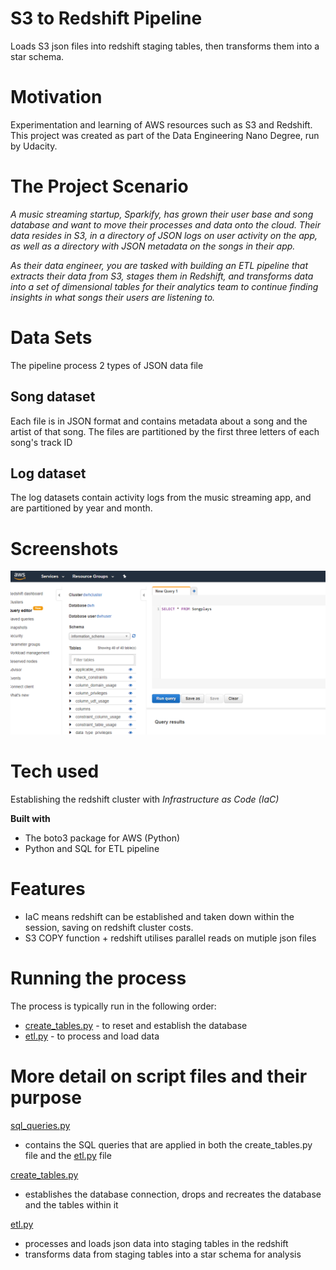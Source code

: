 # S3 to Redshift Pipeline

Loads S3 json files into redshift staging tables, then transforms them into a star schema.

# Motivation

Experimentation and learning of AWS resources such as S3 and Redshift. This project was created as part of the Data Engineering Nano Degree, run by Udacity.

# The Project Scenario

*A music streaming startup, Sparkify, has grown their user base and song database and want to move their processes and data onto the cloud. Their data resides in S3, in a directory of JSON logs on user activity on the app, as well as a directory with JSON metadata on the songs in their app.*

*As their data engineer, you are tasked with building an ETL pipeline that extracts their data from S3, stages them in Redshift, and transforms data into a set of dimensional tables for their analytics team to continue finding insights in what songs their users are listening to.*

# Data Sets 

The pipeline process 2 types of JSON data file

## Song dataset
Each file is in JSON format and contains metadata about a song and the artist of that song. The files are partitioned by the first three letters of each song's track ID

## Log dataset
The log datasets contain activity logs from the music streaming app, and are partitioned by year and month.

# Screenshots

![Redshift](media/redshift.png)
# Tech used

Establishing the redshift cluster with *Infrastructure as Code (IaC)*

**Built with**
- The boto3 package for AWS (Python)
- Python and SQL for ETL pipeline

# Features

- IaC means redshift can be established and taken down within the session, saving on redshift cluster costs.
- S3 COPY function + redshift utilises parallel reads on mutiple json files

# Running the process

The process is typically run in the following order:

- [create_tables.py](create_tables.py) - to reset and establish the database
- [etl.py](etl.py) - to process and load data

# More detail on script files and their purpose

[sql_queries.py](sql_queries.py)
- contains the SQL queries that are applied in both the create_tables.py file and the [etl.py](etl.py) file

[create_tables.py](create_tables.py)
- establishes the database connection, drops and recreates the database and the tables within it

[etl.py](etl.py)
- processes and loads json data into staging tables in the redshift
- transforms data from staging tables into a star schema for analysis
